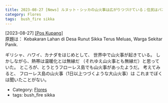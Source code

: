 ```yaml
---
title: 2023-08-27 [News] ルヌット・シッカの山火事は広がりつづけている；住民はパニックだ ---フローレスよ、おまえもか
category: Flores
tags:  bush_fire sikka
---
```


[2023-08-27] [[Pos Kupang]](https://kupang.tribunnews.com/2023/08/27/kebakaran-lahan-di-desa-runut-sikka-terus-meluas-warga-sekitar-panik?utm_source=pocket_saves.)  
 原題は：
Kebakaran Lahan di Desa Runut Sikka Terus Meluas,
Warga Sekitar Panik.

 ギリシャ、ハワイ、カナダをはじめとして、
世界中で山火事が起きている。
しかしながら、熱帯は温暖化とは無縁だ
（それゆえ山火事とも無縁だ）と思っていた。
ところが、とうとうフローレス島でも山火事があったようだ。
考えてみると、
フローレス島の山火事（1日以上つづくような大山火事）は
これまでぼくは聞いたことがない。

- Category: [Flores](https://merapano.github.io/categories.html#Flores)
- tags:  bush_fire sikka

